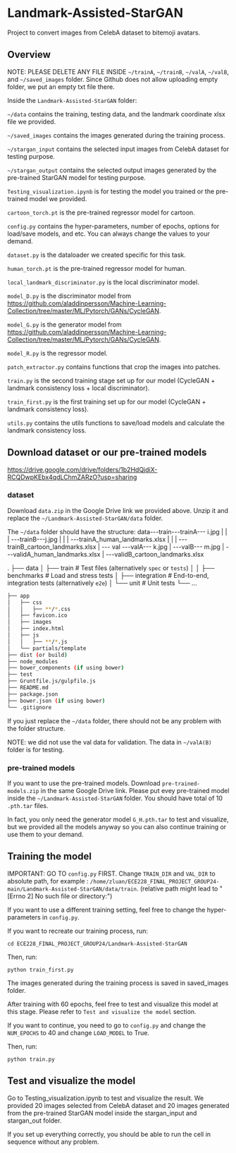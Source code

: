 # Landmark-Assisted-StarGAN
Project to convert images from CelebA dataset to bitemoji avatars.


## Overview
NOTE: PLEASE DELETE ANY FILE INSIDE `~/trainA`, `~/trainB`, `~/valA`, `~/valB`, and `~/saved_images` folder. Since Github does not allow uploading empty folder, we put an empty txt file there. 

Inside the `Landmark-Assisted-StarGAN` folder:

`~/data` contains the training, testing data, and the landmark coordinate xlsx file we provided.

`~/saved_images` contains the images generated during the training process.

`~/stargan_input` contains the selected input images from CelebA dataset for testing purpose.

`~/stargan_output` contains the selected output images generated by the pre-trained StarGAN model for testing purpose.

`Testing_visualization.ipynb` is for testing the model you trained or the pre-trained model we provided.

`cartoon_torch.pt` is the pre-trained regressor model for cartoon.

`config.py` contains the hyper-parameters, number of epochs, options for load/save models, and etc. You can always change the values to your demand. 

`dataset.py` is the dataloader we created specific for this task.

`human_torch.pt` is the pre-trained regressor model for human.

`local_landmark_discriminator.py` is the local discriminator model.

`model_D.py` is the discriminator model from https://github.com/aladdinpersson/Machine-Learning-Collection/tree/master/ML/Pytorch/GANs/CycleGAN.

`model_G.py` is the generator model from https://github.com/aladdinpersson/Machine-Learning-Collection/tree/master/ML/Pytorch/GANs/CycleGAN.

`model_R.py` is the regressor model.

`patch_extractor.py` contains functions that crop the images into patches.

`train.py` is the second training stage set up for our model (CycleGAN + landmark consistency loss + local discriminator).

`train_first.py` is the first training set up for our model (CycleGAN + landmark consistency loss).

`utils.py` contains the utils functions to save/load models and calculate the landmark consistency loss.

## Download dataset or our pre-trained models

https://drive.google.com/drive/folders/1b2HdQjdiX-RCQDwpKEbx4qdLChmZARzO?usp=sharing

### dataset
Download `data.zip` in the Google Drive link we provided above.
Unzip it and replace the `~/Landmark-Assisted-StarGAN/data` folder. 

The `~/data` folder should have the structure:
  data---train---trainA--- i.jpg
     |       |  
     |        ---trainB---j.jpg
     |       |
     |        ---trainA_human_landmarks.xlsx
     |       |
     |        ---trainB_cartoon_landmarks.xlsx
     | 
      ---  val ---valA--- k.jpg
             |
              ---valB--- m.jpg
             |
              ---validA_human_landmarks.xlsx
             |
              ---validB_cartoon_landmarks.xlsx
              
              
              
.
├── data
│    ├── train                    # Test files (alternatively `spec` or `tests`)
│    │   ├── benchmarks          # Load and stress tests
│        ├── integration         # End-to-end, integration tests (alternatively `e2e`)
│        └── unit                # Unit tests
└── ...            

```bash
├── app
│   ├── css
│   │   ├── **/*.css
│   ├── favicon.ico
│   ├── images
│   ├── index.html
│   ├── js
│   │   ├── **/*.js
│   └── partials/template
├── dist (or build)
├── node_modules
├── bower_components (if using bower)
├── test
├── Gruntfile.js/gulpfile.js
├── README.md
├── package.json
├── bower.json (if using bower)
└── .gitignore
```


If you just replace the `~/data` folder, there should not be any problem with the folder structure.            

NOTE: we did not use the val data for validation. The data in `~/valA(B)` folder is for testing.

### pre-trained models
If you want to use the pre-trained models.
Download `pre-trained-models.zip` in the same Google Drive link.
Please put evey pre-trained model inside the `~/Landmark-Assisted-StarGAN` folder. You should have total of 10 `.pth.tar` files.

In fact, you only need the generator model `G_H.pth.tar` to test and visualize, but we provided all the models anyway so you can also continue training or use them to your demand. 



## Training the model
IMPORTANT: GO TO `config.py` FIRST. Change `TRAIN_DIR` and `VAL_DIR` to absolute path, for example : `/home/zluan/ECE228_FINAL_PROJECT_GROUP24-main/Landmark-Assisted-StarGAN/data/train`. (relative path might lead to "[Errno 2] No such file or directory:")

If you want to use a different training setting, feel free to change the hyper-parameters in `config.py`.

If you want to recreate our training process, run:

`cd ECE228_FINAL_PROJECT_GROUP24/Landmark-Assisted-StarGAN`

Then, run:

`python train_first.py`

The images generated during the training process is saved in saved_images folder. 

After training with 60 epochs, feel free to test and visualize this model at this stage. Please refer to `Test and visualize the model` section. 


If you want to continue, you need to go to `config.py` and change the `NUM_EPOCHS` to 40 and change `LOAD_MODEL` to True.

Then, run:

`python train.py`

## Test and visualize the model


Go to Testing_visualization.ipynb to test and visualize the result. 
We provided 20 images selected from CelebA dataset and 20 images generated from the pre-trained StarGAN model inside the stargan_input and stargan_out folder.

If you set up everything correctly, you should be able to run the cell in sequence without any problem.










